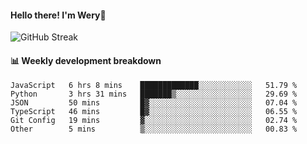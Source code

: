 #### Hello there! I'm Wery👋


![GitHub Streak](https://github-readme-streak-stats.herokuapp.com/?user=weryzebra-yue&theme=swift&hide_border=false&include_all_commits=true)



#### 📊 Weekly development breakdown
<!--START_SECTION:waka-->

```text
JavaScript   6 hrs 8 mins    █████████████░░░░░░░░░░░░   51.79 %
Python       3 hrs 31 mins   ███████▒░░░░░░░░░░░░░░░░░   29.69 %
JSON         50 mins         █▓░░░░░░░░░░░░░░░░░░░░░░░   07.04 %
TypeScript   46 mins         █▓░░░░░░░░░░░░░░░░░░░░░░░   06.55 %
Git Config   19 mins         ▓░░░░░░░░░░░░░░░░░░░░░░░░   02.74 %
Other        5 mins          ▒░░░░░░░░░░░░░░░░░░░░░░░░   00.83 %
```

<!--END_SECTION:waka-->
